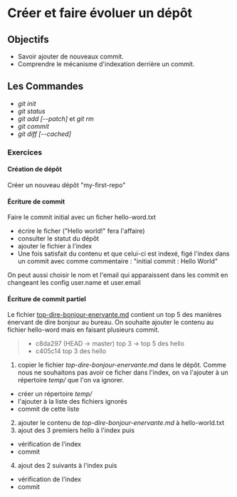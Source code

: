 Créer et faire évoluer un dépôt
===============================

Objectifs
---------
- Savoir ajouter de nouveaux commit.
- Comprendre le mécanisme d'indexation derrière un commit.

Les Commandes
-------------
- *git init*
- *git status*
- *git add [--patch]* et *git rm*
- *git commit*
- *git diff [--cached]*

### Exercices ###

#### Création de dépôt ####
Créer un nouveau dépôt "my-first-repo"

#### Écriture de commit ####
Faire le commit initial avec un ficher hello-word.txt
  - écrire le ficher ("Hello world!" fera l'affaire)
  - consulter le statut du dépôt
  - ajouter le fichier à l'index
  - Une fois satisfait du contenu et que celui-ci est indexé, figé l'index dans un commit avec comme commentaire : "initial commit : Hello World"

On peut aussi choisir le nom et l'email qui apparaissent dans les commit en changeant les config user.name et user.email

#### Écriture de commit partiel ####
Le fichier [top-dire-bonjour-enervante.md](https://bitbucket.org/gobinax/lacombe-formation/raw/175a455b6bab17db0f522d89750bd33429c98d13/repositories/top-dire-bonjour-enervante.md) contient un top 5 des manières énervant de dire bonjour au bureau. On souhaite ajouter le contenu au fichier hello-word mais en faisant plusieurs commit.
> * c8da297 (HEAD -> master) top 3 -> top 5 des hello
> * c405c14 top 3 des hello

1. copier le fichier *top-dire-bonjour-enervante.md* dans le dépôt. Comme nous ne souhaitons pas avoir ce ficher dans l'index, on va l'ajouter à un répertoire *temp/* que l'on va ignorer.
  - créer un répertoire *temp/*
  - l'ajouter à la liste des fichiers ignorés
  - commit de cette liste
2. ajouter le contenu de *top-dire-bonjour-enervante.md* à hello-world.txt
3. ajout des 3 premiers hello à l'index puis
  - vérification de l'index
  - commit
4. ajout des 2 suivants à l'index puis
  - vérification de l'index
  - commit
